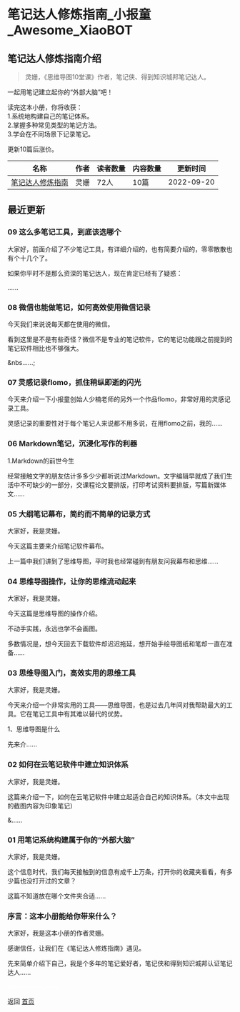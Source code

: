 # 笔记达人修炼指南_小报童_Awesome_XiaoBOT

## 笔记达人修炼指南介绍
> 灵姗，《思维导图10堂课》作者，笔记侠、得到知识城邦笔记达人。    
    
一起用笔记建立起你的“外部大脑”吧！    
    
读完这本小册，你将收获：    
1.系统地构建自己的笔记体系。    
2.掌握多种常见类型的笔记方法。    
3.学会在不同场景下记录笔记。    
    
更新10篇后涨价。  
  


|名称|作者|读者数量|内容数量|更新时间|
|---|---|---|---|---|
|[笔记达人修炼指南](https://xiaobot.net/p/notes03?refer=0b133df9-27dc-423b-8101-639049001c13)|灵姗|72人|10篇|2022-09-20|

## 最近更新
### 09 这么多笔记工具，到底该选哪个

大家好，前面介绍了不少笔记工具，有详细介绍的，也有简要介绍的，零零散散也有个十几个了。



如果你平时不是那么资深的笔记达人，现在肯定已经有了疑惑：

......

### 08 微信也能做笔记，如何高效使用微信记录

今天我们来说说每天都在使用的微信。



看到这里是不是有些奇怪？微信不是专业的笔记软件，它的笔记功能跟之前提到的笔记软件相比也不够强大。

&nbs......;

### 07 灵感记录flomo，抓住稍纵即逝的闪光

今天来介绍一下小报童创始人少楠老师的另外一个作品flomo，非常好用的灵感记录工具。



灵感记录的重要性对于每个笔记人来说都不用多说，在用flomo之前，我的......

### 06 Markdown笔记，沉浸化写作的利器

1.Markdown的前世今生

经常接触文字的朋友估计多多少少都听说过Markdown。文字编辑早就成了我们生活中不可缺少的一部分，交课程论文要排版，打印考试资料要排版，写篇新媒体文......

### 05 大纲笔记幕布，简约而不简单的记录方式

大家好，我是灵姗。



今天这篇主要来介绍笔记软件幕布。



上一篇中我们讲到了思维导图，平时我也经常碰到有朋友问我幕布和思维......

### 04 思维导图操作，让你的思维流动起来

大家好，我是灵姗。

今天这篇是思维导图的操作介绍。

不动手实践，永远也学不会画图。

多数情况是，想今天回去下载软件却迟迟拖延，想开始手绘导图纸和笔却一直在准备......

### 03 思维导图入门，高效实用的思维工具

大家好，我是灵姗。

今天来介绍一个非常实用的工具——思维导图，也是过去几年间对我帮助最大的工具。它在笔记工具中有其难以替代的优势。

1、思维导图是什么

先来介......

### 02 如何在云笔记软件中建立知识体系



大家好，我是灵姗。



这篇来介绍一下，如何在云笔记软件中建立起适合自己的知识体系。（本文中出现的截图内容为印象笔记）

&......

### 01 用笔记系统构建属于你的“外部大脑”



大家好，我是灵姗。

这个信息时代，我们每天接触到的信息有成千上万条，打开你的收藏夹看看，有多少篇也没打开过的文章？

这篇不知道放在哪个文件夹合适......

### 序言：这本小册能给你带来什么？

大家好，我是这本小册的作者灵姗。

感谢信任，让我们在《笔记达人修炼指南》遇见。

先来简单介绍下自己，我是个多年的笔记爱好者，笔记侠和得到知识城邦认证笔记达人......


<a href="https://github.com/Reno9527/awesome-xiaobot" style="color: white; text-decoration: none;">awesome-xiaobot</a>

返回 [首页](../README.md)

